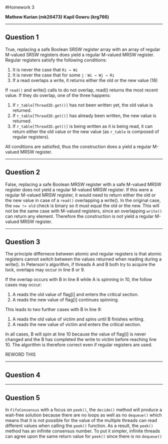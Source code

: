 
#Homework 3

**Mathew Kurian (mk26473)**
**Kapil Gowru (krg766)**

-----
Question 1
----
True, replacing a safe Boolean SRSW register array with an array of regular M-valued SRSW registers does yield a regular M-valued MRSW register. Regular registers satisfy the following conditions:

1. It is never the case that `Ri → Wi`
2. It is never the case that for some `j` : `Wi → Wj → Ri`
3. If a read overlaps a write, it returns either the old or the new value (18)

If `read()` and write() calls to do not overlap, read() returns the most recent value. If they do overlap, one of the three happens:

1. If `r_table[ThreadID.get()]` has not been written yet, the old value is
returned.
2. If `r_table[ThreadID.get()]` has already been written, the new value is
returned.
3. If `r_table[ThreadID.get()]` is being written as it is being read, it can
return either the old value or the new value (as `r_table` is composed of
regular registers).

All conditions are satisifed, thus the construction does a yield a regular M-valued MRSW register.

----
Question 2
----
False, replacing a safe Boolean MRSW register with a safe M-valued MRSW register does not yield a regular M-valued MRSW register. If this were a regular M-valued MRSW register, it would need to return either the old or the new value in case of a `read()` overlapping a write(). In the original case, the `new != old` check is binary so it must equal the old or the new. This will not be the same case with M-valued registers, since an overlapping `write()` can return any element. Therefore the construction is not yield a regular M-valued MRSW register.

----
Question 3
----
The principle differnece between atomic and regular registers is that atomic registers cannot switch between the values returned when reading during a write(). In Peterson's algorithm, if threads A and B both try to acquire the lock, overlaps may occur in line 8 or 9.

If the overlap occurs with B in line 8 while A is spinning in 10, the follow cases may occur:
1. A reads the old value of flag[i] and enters the critical section.
2. A reads the new value of flag[i] continues spinning.

This leads to two further cases with B in line 9:
1. A reads the old value of victim and spins until B finishes writing.
2. A reads the new value of victim and enters the critical section.

In all cases, B will spin at line 10 because the value of flag[i] is never changed and the B has completed the write to victim before reaching line 10. The algorithm is therefore correct even if regular registers are used.

REWORD THIS

----
Question 4
----

----
Question 5
----
In `FifoConsensus` with a focus on `peek()`, the `decide()` method will produce a wait-free solution because there are no loops as well as no `dequeue()` which means that it is not possible for the value of the multiple threads can read different values when calling the `peek()` function. As a result, the `peek()` method has an infinite consensus number. To put it simpler, infinite threads can agree upon the same return value for `peek()` since there is no `dequeue()`

